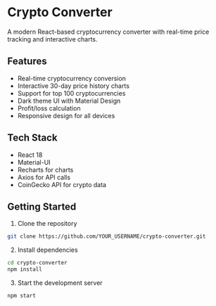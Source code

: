 # Crypto Converter

A modern React-based cryptocurrency converter with real-time price tracking and interactive charts.

## Features

- Real-time cryptocurrency conversion
- Interactive 30-day price history charts
- Support for top 100 cryptocurrencies
- Dark theme UI with Material Design
- Profit/loss calculation
- Responsive design for all devices

## Tech Stack

- React 18
- Material-UI
- Recharts for charts
- Axios for API calls
- CoinGecko API for crypto data

## Getting Started

1. Clone the repository
```bash
git clone https://github.com/YOUR_USERNAME/crypto-converter.git
```

2. Install dependencies
```bash
cd crypto-converter
npm install
```

3. Start the development server
```bash
npm start
```
